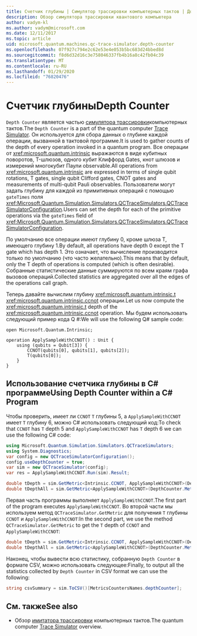```yaml
---
title: Счетчик глубины | Симулятор трассировки компьютерных тактов | Документация Майкрософт
description: Обзор симулятора трассировки квантового компьютера
author: vadym-kl
ms.author: vadym@microsoft.com
ms.date: 12/11/2017
ms.topic: article
uid: microsoft.quantum.machines.qc-trace-simulator.depth-counter
ms.openlocfilehash: 07f927c794e2c62e53e4e053b5bc683d24bbed8d
ms.sourcegitcommit: f8d6d32d16c3e758046337fb4b16a8c42fb04c39
ms.translationtype: MT
ms.contentlocale: ru-RU
ms.lasthandoff: 01/29/2020
ms.locfileid: "76820476"
---
```

# <a name="depth-counter"></a><span data-ttu-id="8a481-103">Счетчик глубины</span><span class="sxs-lookup"><span data-stu-id="8a481-103">Depth Counter</span></span>

<span data-ttu-id="8a481-104">`Depth Counter` является частью [симулятора трассировки](xref:microsoft.quantum.machines.qc-trace-simulator.intro)компьютерных тактов.</span><span class="sxs-lookup"><span data-stu-id="8a481-104">The `Depth Counter` is a part of the quantum computer [Trace Simulator](xref:microsoft.quantum.machines.qc-trace-simulator.intro).</span></span>
<span data-ttu-id="8a481-105">Он используется для сбора данных о глубине каждой операции, вызванной в тактовой программе.</span><span class="sxs-lookup"><span data-stu-id="8a481-105">It is used to gather counts of the depth of every operation invoked in a quantum program.</span></span> <span data-ttu-id="8a481-106">Все операции от <xref:microsoft.quantum.intrinsic> выражаются в виде кубитных поворотов, T-шлюзов, одного кубит Клиффорд Gates, кнот шлюзов и измерений многокубит Паули observable.</span><span class="sxs-lookup"><span data-stu-id="8a481-106">All operations from <xref:microsoft.quantum.intrinsic> are expressed in terms of single qubit rotations, T gates, single qubit Clifford gates, CNOT gates and measurements of multi-qubit Pauli observables.</span></span> <span data-ttu-id="8a481-107">Пользователи могут задать глубину для каждой из примитивных операций с помощью `gateTimes` поля <xref:Microsoft.Quantum.Simulation.Simulators.QCTraceSimulators.QCTraceSimulatorConfiguration>.</span><span class="sxs-lookup"><span data-stu-id="8a481-107">Users can set the depth for each of the primitive operations via the `gateTimes` field of <xref:Microsoft.Quantum.Simulation.Simulators.QCTraceSimulators.QCTraceSimulatorConfiguration>.</span></span>

<span data-ttu-id="8a481-108">По умолчанию все операции имеют глубину 0, кроме шлюза T, имеющего глубину 1.</span><span class="sxs-lookup"><span data-stu-id="8a481-108">By default, all operations have depth 0 except the T gate which has depth 1.</span></span> <span data-ttu-id="8a481-109">Это означает, что вычисление производится только по умолчанию (что часто желательно).</span><span class="sxs-lookup"><span data-stu-id="8a481-109">This means that by default, only the T depth of operations is computed (which is often desirable).</span></span> <span data-ttu-id="8a481-110">Собранные статистические данные суммируются по всем краям графа вызовов операций.</span><span class="sxs-lookup"><span data-stu-id="8a481-110">Collected statistics are aggregated over all the edges of the operations call graph.</span></span> 

<span data-ttu-id="8a481-111">Теперь давайте вычислим глубину <xref:microsoft.quantum.intrinsic.t> <xref:microsoft.quantum.intrinsic.ccnot> операции.</span><span class="sxs-lookup"><span data-stu-id="8a481-111">Let us now compute the <xref:microsoft.quantum.intrinsic.t> depth of the <xref:microsoft.quantum.intrinsic.ccnot> operation.</span></span> <span data-ttu-id="8a481-112">Мы будем использовать следующий пример кода Q #:</span><span class="sxs-lookup"><span data-stu-id="8a481-112">We will use the following Q# sample code:</span></span>

```qsharp
open Microsoft.Quantum.Intrinsic;

operation ApplySampleWithCCNOT() : Unit {
    using (qubits = Qubit[3]) {
        CCNOT(qubits[0], qubits[1], qubits[2]);
        T(qubits[0]);
    }
}
```

## <a name="using-depth-counter-within-a-c-program"></a><span data-ttu-id="8a481-113">Использование счетчика глубины в C# программе</span><span class="sxs-lookup"><span data-stu-id="8a481-113">Using Depth Counter within a C# Program</span></span>

<span data-ttu-id="8a481-114">Чтобы проверить, имеет ли `CCNOT` `T` глубины 5, а `ApplySampleWithCCNOT` имеет `T` глубину 6, можно C# использовать следующий код:</span><span class="sxs-lookup"><span data-stu-id="8a481-114">To check that `CCNOT` has `T` depth 5 and `ApplySampleWithCCNOT` has `T` depth 6 we can use the following C# code:</span></span>

```csharp 
using Microsoft.Quantum.Simulation.Simulators.QCTraceSimulators;
using System.Diagnostics;
var config = new QCTraceSimulatorConfiguration();
config.useDepthCounter = true;
var sim = new QCTraceSimulator(config);
var res = ApplySampleWithCCNOT.Run(sim).Result;

double tDepth = sim.GetMetric<Intrinsic.CCNOT, ApplySampleWithCCNOT>(DepthCounter.Metrics.Depth);
double tDepthAll = sim.GetMetric<ApplySampleWithCCNOT>(DepthCounter.Metrics.Depth);
```

<span data-ttu-id="8a481-115">Первая часть программы выполняет `ApplySampleWithCCNOT`.</span><span class="sxs-lookup"><span data-stu-id="8a481-115">The first part of the program executes `ApplySampleWithCCNOT`.</span></span> <span data-ttu-id="8a481-116">Во второй части мы используем метод `QCTraceSimulator.GetMetric` для получения `T` глубины `CCNOT` и `ApplySampleWithCCNOT`:</span><span class="sxs-lookup"><span data-stu-id="8a481-116">In the second part, we use the method `QCTraceSimulator.GetMetric` to get the `T` depth of `CCNOT` and `ApplySampleWithCCNOT`:</span></span> 

```csharp
double tDepth = sim.GetMetric<Intrinsic.CCNOT, ApplySampleWithCCNOT>(DepthCounter.Metrics.Depth);
double tDepthAll = sim.GetMetric<ApplySampleWithCCNOT>(DepthCounter.Metrics.Depth);
```

<span data-ttu-id="8a481-117">Наконец, чтобы вывести всю статистику, собранную `Depth Counter` в формате CSV, можно использовать следующее:</span><span class="sxs-lookup"><span data-stu-id="8a481-117">Finally, to output all the statistics collected by `Depth Counter` in CSV format we can use the following:</span></span>
```csharp
string csvSummary = sim.ToCSV()[MetricsCountersNames.depthCounter];
```

## <a name="see-also"></a><span data-ttu-id="8a481-118">См. также</span><span class="sxs-lookup"><span data-stu-id="8a481-118">See also</span></span> ##

- <span data-ttu-id="8a481-119">Обзор [имитатора трассировки](xref:microsoft.quantum.machines.qc-trace-simulator.intro) компьютерных тактов.</span><span class="sxs-lookup"><span data-stu-id="8a481-119">The quantum computer [Trace Simulator](xref:microsoft.quantum.machines.qc-trace-simulator.intro) overview.</span></span>
